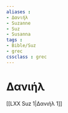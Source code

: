 ```yaml
---
aliases : 
- Δανιήλ
- Suzanne
- Suz
- Susanna
tags : 
- Bible/Suz
- grec
cssclass : grec
---
```


# Δανιήλ

[[LXX Suz 1|Δανιήλ 1]]
